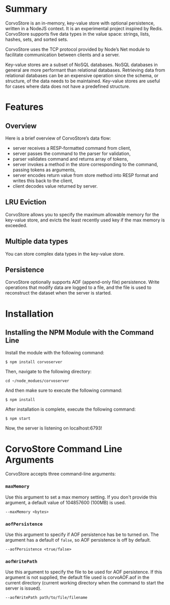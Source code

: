 # Summary
CorvoStore is an in-memory, key-value store with optional persistence, written in a NodeJS context. It is an experimental project inspired by Redis. CorvoStore supports five data types in the value space: strings, lists, hashes, sets, and sorted sets.

CorvoStore uses the TCP protocol provided by Node’s Net module to facilitate communication between clients and a server.

Key-value stores are a subset of NoSQL databases. NoSQL databases in general are more performant than relational databases. Retrieving data from relational databases can be an expensive operation since the schema, or structure, of the data needs to be maintained. Key-value stores are useful for cases where data does not have a predefined structure.

# Features
## Overview

Here is a brief overview of CorvoStore’s data flow:

 - server receives a RESP-formatted command from client,
 - server passes the command to the parser for validation,
 - parser validates command and returns array of tokens,
 - server invokes a method in the store corresponding to the command, passing tokens as arguments,
 - server encodes return value from store method into RESP format and writes this back to the client,
 - client decodes value returned by server.

## LRU Eviction

CorvoStore allows you to specify the maximum allowable memory for the key-value store, and evicts the least recently used key if the max memory is exceeded.
## Multiple data types
You can store complex data types in the key-value store.
## Persistence
CorvoStore optionally supports AOF (append-only file) persistence. Write operations that modify data are logged to a file, and the file is used to reconstruct the dataset when the server is started.   

# Installation
## Installing the NPM Module with the Command Line

Install the module with the following command:

`$ npm install corvoserver`

Then, navigate to the following directory:

`cd ~/node_modues/corvoserver`

And then make sure to execute the following command:

`$ npm install`

After installation is complete, execute the following command:

`$ npm start`

Now, the server is listening on localhost:6793!

# CorvoStore Command Line Arguments

CorvoStore accepts three command-line arguments:

### `maxMemory`

Use this argument to set a max memory setting. If you don't provide this argument, a default value of 104857600 (100MB) is used.

    --maxMemory <bytes>

### `aofPersistence`

Use this argument to specify if AOF persistence has be to turned on. The argument has a default of `false`, so AOF persistence is off by default.

    --aofPersistence <true/false>

### `aofWritePath`

Use this argument to specify the file to be used for AOF persistence. If this argument is not supplied, the default file used is corvoAOF.aof in the current directory (current working directory when the command to start the server is issued).

    --aofWritePath path/to/file/filename
